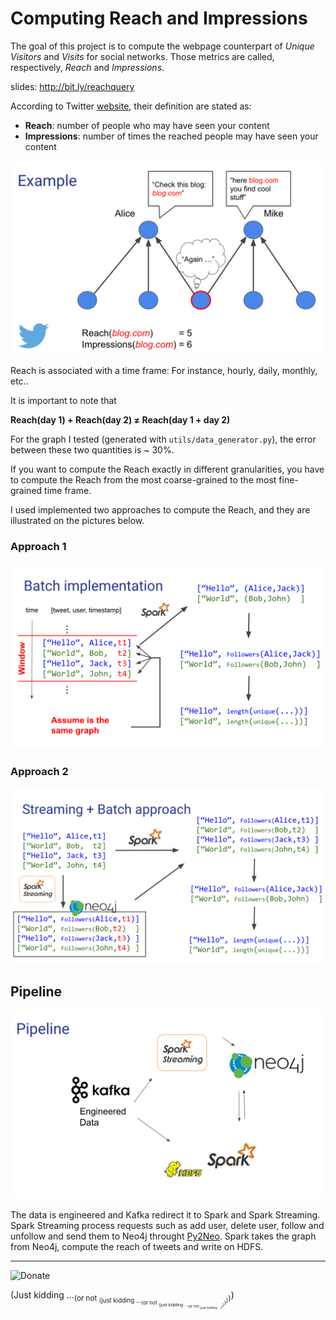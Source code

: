 


# Computing Reach and Impressions



The goal of this project is to compute the webpage counterpart of *Unique Visitors* and *Visits* for social networks. Those metrics are called, respectively, *Reach* and *Impressions*.

slides:
http://bit.ly/reachquery

According to Twitter [website](http://brnrd.me/reach-audience-and-impressions-on-twitter-and-beyond), their definition are stated as:

 - **Reach**: number of people who may have seen your content 
 - **Impressions**: number of times the reached people may have seen your content

![Example1](https://raw.githubusercontent.com/felipemontefuscolo/the-reach-query/master/images/ex1.png)

Reach is associated with a time frame: For instance, hourly, daily, monthly, etc..

It is important to note that

**Reach(day 1) + Reach(day 2) &ne; Reach(day 1 + day 2)**


For the graph I tested (generated with `utils/data_generator.py`),
the error between these two quantities is ~ 30%.

If you want to compute the Reach exactly in different granularities, you have to compute the Reach from the most coarse-grained to the most fine-grained time frame.

I used implemented two approaches to compute the Reach, and they are illustrated on the pictures below.

### Approach 1

![enter image description here](https://raw.githubusercontent.com/felipemontefuscolo/the-reach-query/master/images/a1.png)

### Approach 2

![enter image description here](https://raw.githubusercontent.com/felipemontefuscolo/the-reach-query/master/images/a2.png)

## Pipeline

![enter image description here](https://raw.githubusercontent.com/felipemontefuscolo/the-reach-query/master/images/pipeline.png)

The data is engineered and Kafka redirect it to Spark and Spark Streaming. Spark Streaming process requests such as add user, delete user, follow and unfollow and send them to Neo4j throught [Py2Neo](http://py2neo.org/2.0/). Spark takes the graph from Neo4j, compute the reach of tweets and write on HDFS.

----



![Donate](https://www.paypalobjects.com/en_US/GB/i/btn/btn_donateCC_LG.gif)

(Just kidding ...<sub>(or not <sub>(just kidding ...<sub>(or not <sub>(just kidding ...<sub>(or not <sub>(just kidding ...)</sub>)</sub>)</sub>)</sub>)</sub>)</sub>)

